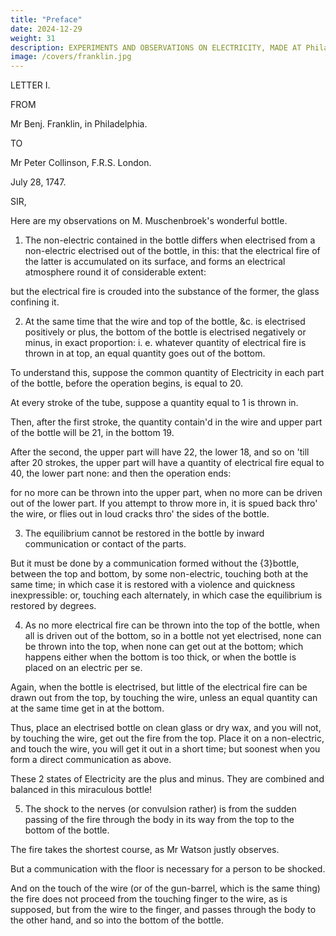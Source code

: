 ```yaml
---
title: "Preface"
date: 2024-12-29
weight: 31
description: EXPERIMENTS AND OBSERVATIONS ON ELECTRICITY, MADE AT Philadelphia in America
image: /covers/franklin.jpg
---
```




LETTER I.

FROM

Mr Benj. Franklin, in Philadelphia.

TO

Mr Peter Collinson, F.R.S. London.

July 28, 1747.

SIR,

<!-- TTHE necessary trouble of copying long letters, which perhaps when they come to your hands may contain nothing new, or worth your reading (so quick is the progress made with you in Electricity) half discourages me from writing any more on that subject. -->

Here are my observations on M. Muschenbroek's wonderful bottle.


1. The non-electric contained in the bottle differs when electrised from a non-electric electrised out of the bottle, in this: that the electrical fire of the latter is accumulated on its surface, and forms an electrical atmosphere round it of considerable extent: 

but the electrical fire is crouded into the substance of the former, the glass confining it.

2. At the same time that the wire and top of the bottle, &c. is electrised positively or plus, the bottom of the bottle is electrised negatively or minus, in exact proportion: i. e. whatever quantity of electrical fire is thrown in at top, an equal quantity goes out of the bottom.

To understand this, suppose the common quantity of Electricity in each part of the bottle, before the operation begins, is equal to 20.

At every stroke of the tube, suppose a quantity equal to 1 is thrown in.

Then, after the first stroke, the quantity contain'd in the wire and upper part of the bottle will be 21, in the bottom 19. 

After the second, the upper part will have 22, the lower 18, and so on 'till after 20 strokes, the upper part will have a quantity of electrical fire equal to 40, the lower part none: and then the operation ends: 

for no more can be thrown into the upper part, when no more can be driven out of the lower part. If you attempt to throw more in, it is spued back thro' the wire, or flies out in loud cracks thro' the sides of the bottle.


3. The equilibrium cannot be restored in the bottle by inward communication or contact of the parts.

But it must be done by a communication formed without the {3}bottle, between the top and bottom, by some non-electric, touching both at the same time; in which case it is restored with a violence and quickness inexpressible: or, touching each alternately, in which case the equilibrium is restored by degrees.


4. As no more electrical fire can be thrown into the top of the bottle, when all is driven out of the bottom, so in a bottle not yet electrised, none can be thrown into the top, when none can get out at the bottom; which happens either when the bottom is too thick, or when the bottle is placed on an electric per se. 

Again, when the bottle is electrised, but little of the electrical fire can be drawn out from the top, by touching the wire, unless an equal quantity can at the same time get in at the bottom. 

Thus, place an electrised bottle on clean glass or dry wax, and you will not, by touching the wire, get out the fire from the top. Place it on a non-electric, and touch the wire, you will get it out in a short time; but soonest when you form a direct communication as above.

These 2 states of Electricity are the plus and minus. They are combined and balanced in this miraculous bottle!

<!-- situated and related to each other in a manner that I can by no means comprehend! If it were possible that a bottle should in one part contain a quantity of air strongly comprest, and in another part a perfect vacuum, we know the equilibrium would be instantly restored within. 

But here we have a bottle containing at the same time a plenum of electrical fire, and a vacuum of the same fire; and yet {4}the equilibrium cannot be restored between them but by a communication without! though the plenum presses violently to expand, and the hungry vacuum seems to attract as violently in order to be filled. -->

5. The shock to the nerves (or convulsion rather) is from the sudden passing of the fire through the body in its way from the top to the bottom of the bottle.

The fire takes the shortest course, as Mr Watson justly observes.

But a communication with the floor is necessary for a person to be shocked.

<!-- ; for he that holds the bottle with one hand, and touches the wire with the other, will be shock'd as much, though his shoes be dry, or even standing on wax, as otherwise.  -->

And on the touch of the wire (or of the gun-barrel, which is the same thing) the fire does not proceed from the touching finger to the wire, as is supposed, but from the wire to the finger, and passes through the body to the other hand, and so into the bottom of the bottle.


